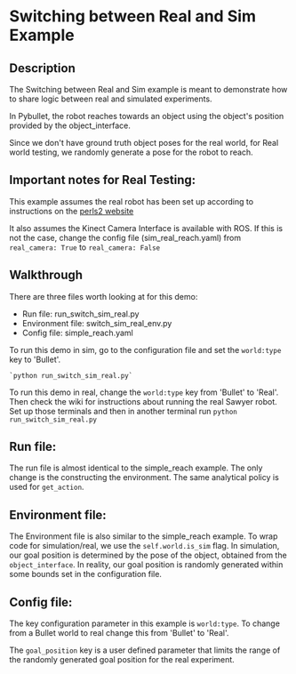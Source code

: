 # Switching between Real and Sim Example

## Description
The Switching between Real and Sim example is meant to demonstrate how to share logic between real and simulated experiments.

In Pybullet, the robot reaches towards an object using the object's position provided by the object_interface.

Since we don't have ground truth object poses for the real world, for Real world testing, we randomly generate a pose for the robot to reach.

## Important notes for Real Testing:
This example assumes the real robot has been set up according to instructions on the [perls2 website](https://stanfordvl.github.io/perls2)

It also assumes the Kinect Camera Interface is available with ROS. If this is not the case, change the config file (sim_real_reach.yaml) from
    ```
    real_camera: True
    ```
    to
    ```
    real_camera: False
    ```

## Walkthrough

There are three files worth looking at for this demo:
* Run file: run_switch_sim_real.py
* Environment file: switch_sim_real_env.py
* Config file: simple_reach.yaml

To run this demo in sim, go to the configuration file and set the `world:type` key to 'Bullet'.

	`python run_switch_sim_real.py`

To run this demo in real, change the `world:type` key from 'Bullet' to 'Real'. Then check the wiki for instructions about running the real Sawyer robot. Set up those terminals and then in another terminal run
	`python run_switch_sim_real.py`

## Run file:
The run file is almost identical to the simple_reach example. The only change is the constructing the environment. The same analytical policy is used for `get_action`.

## Environment file:
The Environment file is also similar to the simple_reach example. To wrap code for simulation/real, we use the `self.world.is_sim` flag. In simulation, our goal position is determined by the pose of the object, obtained from the `object_interface`. In reality, our goal position is randomly generated within some bounds set in the configuration file.

## Config file:
The key configuration parameter in this example is `world:type`. To change from a Bullet world to real change this from 'Bullet' to 'Real'.

The `goal_position` key is a user defined parameter that limits the range of the randomly generated goal position for the real experiment.



